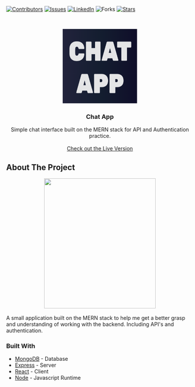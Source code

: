 <!--
*** Thanks for checking out this README Template. If you have a suggestion that would
*** make this better, please fork the repo and create a pull request or simply open
*** an issue with the tag "enhancement".
*** Thanks again! Now go create something AMAZING! :D
***
***
***
*** To avoid retyping too much info. Do a search and replace for the following:
*** github_username, repo, twitter_handle, email
-->





<!-- PROJECT SHIELDS -->
<!--
*** I'm using markdown "reference style" links for readability.
*** Reference links are enclosed in brackets [ ] instead of parentheses ( ).
*** See the bottom of this document for the declaration of the reference variables
*** for contributors-url, forks-url, etc. This is an optional, concise syntax you may use.
*** https://www.markdownguide.org/basic-syntax/#reference-style-links
-->
[![Contributors][contributors-shield]][contributors-url]
[![Issues][issues-shield]][issues-url]
[![LinkedIn][linkedin-shield]][linkedin-url]
![Forks][forks-shield]
[![Stars][stars-shield]][stars-url]



<!-- PROJECT LOGO -->
<br />
<p align="center">
  <a href="https://github.com/github_username/repo">
    <img src="images/logo.png" alt="Logo" width="200" height="200">
  </a>

  <h3 align="center">Chat App</h3>

  <p align="center">
    Simple chat interface built on the MERN stack for API and Authentication practice.
    <br />
    <br />
    <a href="https://chatapp.baileyday.dev">Check out the Live Version</a>
  </p>
</p>


<!-- ABOUT THE PROJECT -->
## About The Project
<p align="center">
 <img src="https://media.giphy.com/media/Lo6vPjP7Hf4urruJjn/giphy.gif" width="300" height="350" />
</p>
A small application built on the MERN stack to help me get a better grasp and understanding of working with the backend. Including API's and authentication.

### Built With

* [MongoDB](https://www.mongodb.com/) - Database
* [Express](https://expressjs.com/) - Server
* [React](https://reactjs.org/) - Client
* [Node](https://nodejs.org/en/) - Javascript Runtime




<!-- MARKDOWN LINKS & IMAGES -->
<!-- https://www.markdownguide.org/basic-syntax/#reference-style-links -->
[contributors-shield]: https://img.shields.io/github/contributors/BaileyDay/ChatApp?style=flat-square
[contributors-url]: https://github.com/BaileyDay/Chatapp/graphs/contributors
[forks-shield]: https://img.shields.io/github/forks/BaileyDay/ChatApp?style=social
[stars-shield]: https://img.shields.io/github/stars/BaileyDay/ChatApp?style=social
[stars-url]: https://github.com/BaileyDay/Chatapp/stargazers
[issues-shield]: https://img.shields.io/github/issues/BaileyDay/ChatApp?style=flat-square
[issues-url]: https://github.com/BaileyDay/Chatapp/issues
[linkedin-shield]: https://img.shields.io/badge/-LinkedIn-black.svg?style=flat-square&logo=linkedin&colorB=555
[linkedin-url]: https://www.linkedin.com/in/bailey-j-day/
[product-screenshot]: images/screenshot.png
